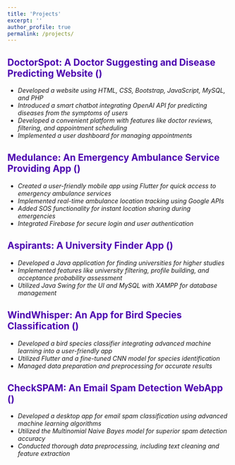 ```yaml
---
title: 'Projects'
excerpt: ''
author_profile: true
permalink: /projects/
---
```


<head>
<title>Font Awesome Icons</title>
<meta name="viewport" content="width=device-width, initial-scale=1">
<link rel="stylesheet" href="https://cdnjs.cloudflare.com/ajax/libs/font-awesome/4.7.0/css/font-awesome.min.css">
</head>

<h2 style="color: #4c00b0;">DoctorSpot: A Doctor Suggesting and Disease Predicting Website (<i class="fa fa-github"></i>)</h2>

- *Developed a website using HTML, CSS, Bootstrap, JavaScript, MySQL, and PHP*
- *Introduced a smart chatbot integrating OpenAI API for predicting diseases from the symptoms of users*
- *Developed a convenient platform with features like doctor reviews, filtering, and appointment scheduling*
- *Implemented a user dashboard for managing appointments*

<h2 style="color: #4c00b0;">Medulance: An Emergency Ambulance Service Providing App (<i class="fa fa-github"></i>)</h2>

- *Created a user-friendly mobile app using Flutter for quick access to emergency ambulance services*
- *Implemented real-time ambulance location tracking using Google APIs*
- *Added SOS functionality for instant location sharing during emergencies*
- *Integrated Firebase for secure login and user authentication*

<h2 style="color: #4c00b0;">Aspirants: A University Finder App (<i class="fa fa-github"></i>)</h2>

- *Developed a Java application for finding universities for higher studies*
- *Implemented features like university filtering, profile building, and acceptance probability assessment*
- *Utilized Java Swing for the UI and MySQL with XAMPP for database management*

<h2 style="color: #4c00b0;">WindWhisper: An App for Bird Species Classification (<i class="fa fa-github"></i>)</h2>

- *Developed a bird species classifier integrating advanced machine learning into a user-friendly app*
- *Utilized Flutter and a fine-tuned CNN model for species identification*
- *Managed data preparation and preprocessing for accurate results*

<h2 style="color: #4c00b0;">CheckSPAM: An Email Spam Detection WebApp (<i class="fa fa-github"></i>)</h2>

- *Developed a desktop app for email spam classification using advanced machine learning algorithms*
- *Utilized the Multinomial Naive Bayes model for superior spam detection accuracy*
- *Conducted thorough data preprocessing, including text cleaning and feature extraction*
